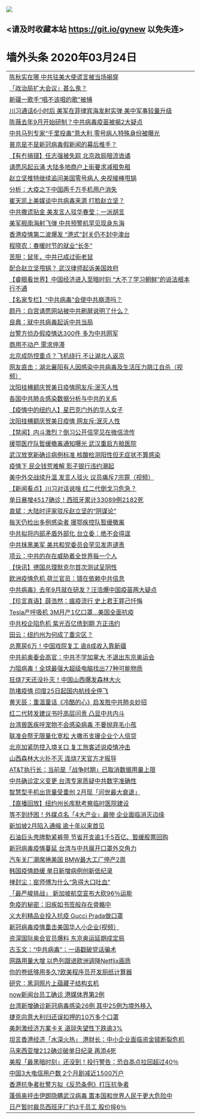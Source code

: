 
<tr>
  <td align=center><img src="https://cdn.jsdelivr.net/gh/gyoupiodf/im1/%E5%BE%AE%E4%BF%A1%E8%AF%B4%E6%98%8E4.jpg" /></td>  
</tr>

## <请及时收藏本站 https://git.io/gynew 以免失连> </a>
# 墙外头条 2020年03月24日</a>

<table>

<tr><td colspan="2" align="left"><a href="https://xfine.casa/oo.aspx?name=c1147559&key=exgxucyqmkwgvwch&from=gy">陈秋实在哪 中共驻美大使谎言被当场揭穿</a></td></tr>
<tr><td colspan="2" align="left"><a href="https://xfine.casa/oo.aspx?name=c1147621&key=exgxucyqmkwgvwch&from=gy">「政治局扩大会议」甚么鬼？</a></td></tr>
<tr><td colspan="2" align="left"><a href="https://xfine.casa/oo.aspx?name=c1147623&key=exgxucyqmkwgvwch&from=gy">新疆一歌手“唱不该唱的歌”被捕</a></td></tr>
<tr><td colspan="2" align="left"><a href="https://xfine.casa/oo.aspx?name=c1147616&key=exgxucyqmkwgvwch&from=gy">川习通话6小时后 美军在菲律宾海发射实弹 美中军事较量升级</a></td></tr>
<tr><td colspan="2" align="left"><a href="https://xfine.casa/oo.aspx?name=c1147628&key=exgxucyqmkwgvwch&from=gy">陈薇去年9月开始研制？中共病毒疫苗被揭2大疑点</a></td></tr>
<tr><td colspan="2" align="left"><a href="https://xfine.casa/oo.aspx?name=c1147637&key=exgxucyqmkwgvwch&from=gy">中共马列专家“千里投毒”意大利 零号病人特殊身份被曝光</a></td></tr>
<tr><td colspan="2" align="left"><a href="https://xfine.casa/oo.aspx?name=c1147632&key=exgxucyqmkwgvwch&from=gy">普京是不是新冠病毒假新闻的幕后推手？</a></td></tr>
<tr><td colspan="2" align="left"><a href="https://xfine.casa/oo.aspx?name=c1147582&key=exgxucyqmkwgvwch&from=gy">【有冇搞错】任志强被失踪 北京政局暗流诡谲</a></td></tr>
<tr><td colspan="2" align="left"><a href="https://xfine.casa/oo.aspx?name=c1147627&key=exgxucyqmkwgvwch&from=gy">请愿风起云涌 大陆多地商户上街要求减租免租</a></td></tr>
<tr><td colspan="2" align="left"><a href="https://xfine.casa/oo.aspx?name=c1147590&key=exgxucyqmkwgvwch&from=gy">赵立坚推特继续追问美国零号病人 央视接棒甩锅</a></td></tr>
<tr><td colspan="2" align="left"><a href="https://xfine.casa/oo.aspx?name=c1147586&key=exgxucyqmkwgvwch&from=gy">分析：大疫之下中国两千万手机用户消失</a></td></tr>
<tr><td colspan="2" align="left"><a href="https://xfine.casa/oo.aspx?name=c1147572&key=exgxucyqmkwgvwch&from=gy">崔天凯上美媒谈中共病毒来源 打脸赵立坚？</a></td></tr>
<tr><td colspan="2" align="left"><a href="https://xfine.casa/oo.aspx?name=c1147562&key=exgxucyqmkwgvwch&from=gy">中共撒谎贴金 美发言人驳华春莹：一派胡言</a></td></tr>
<tr><td colspan="2" align="left"><a href="https://xfine.casa/oo.aspx?name=c1147630&key=exgxucyqmkwgvwch&from=gy">美军舰南海射飞弹 中共预警机罕见现身东海</a></td></tr>
<tr><td colspan="2" align="left"><a href="https://xfine.casa/oo.aspx?name=c1147622&key=exgxucyqmkwgvwch&from=gy">香港疫情第二波爆发 “港式”封关仍不封中澳台</a></td></tr>
<tr><td colspan="2" align="left"><a href="https://xfine.casa/oo.aspx?name=c1147592&key=exgxucyqmkwgvwch&from=gy">程晓农：春暖时节的就业“长冬”</a></td></tr>
<tr><td colspan="2" align="left"><a href="https://xfine.casa/oo.aspx?name=c1147594&key=exgxucyqmkwgvwch&from=gy">苦胆：鼠年，中共已成过街老鼠</a></td></tr>
<tr><td colspan="2" align="left"><a href="https://xfine.casa/oo.aspx?name=c1147589&key=exgxucyqmkwgvwch&from=gy">配合赵立坚甩锅？ 武汉律师起诉美国政府</a></td></tr>
<tr><td colspan="2" align="left"><a href="https://xfine.casa/oo.aspx?name=c1147585&key=exgxucyqmkwgvwch&from=gy">【睿眼看世界】中国经济进入至暗时刻 “大不了学习朝鲜”的说法根本行不通</a></td></tr>
<tr><td colspan="2" align="left"><a href="https://xfine.casa/oo.aspx?name=c1147596&key=exgxucyqmkwgvwch&from=gy">【名家专栏】“中共病毒”会使中共崩溃吗？</a></td></tr>
<tr><td colspan="2" align="left"><a href="https://xfine.casa/oo.aspx?name=c1147584&key=exgxucyqmkwgvwch&from=gy">颜丹：白宫请愿网站被中共刷屏说明了什么？</a></td></tr>
<tr><td colspan="2" align="left"><a href="https://xfine.casa/oo.aspx?name=c1147593&key=exgxucyqmkwgvwch&from=gy">良典：就中共病毒起诉中共当局</a></td></tr>
<tr><td colspan="2" align="left"><a href="https://xfine.casa/oo.aspx?name=c1147570&key=exgxucyqmkwgvwch&from=gy">台警方侦办假疫情达300件 多为中共网军</a></td></tr>
<tr><td colspan="2" align="left"><a href="https://xfine.casa/oo.aspx?name=c1147636&key=exgxucyqmkwgvwch&from=gy">商用不动产 需求停滞</a></td></tr>
<tr><td colspan="2" align="left"><a href="https://xfine.casa/oo.aspx?name=c1147560&key=exgxucyqmkwgvwch&from=gy">北京成防控重点？飞机绕行 不让湖北人返京</a></td></tr>
<tr><td colspan="2" align="left"><a href="https://xfine.casa/oo.aspx?name=c1147575&key=exgxucyqmkwgvwch&from=gy">网友直击：湖北襄阳有人因感染中共病毒及生活压力跳江自杀（视频）</a></td></tr>
<tr><td colspan="2" align="left"><a href="https://xfine.casa/oo.aspx?name=c1147629&key=exgxucyqmkwgvwch&from=gy">沈阳挂横额庆贺美日疫情网友斥:泯灭人性</a></td></tr>
<tr><td colspan="2" align="left"><a href="https://xfine.casa/oo.aspx?name=c1147631&key=exgxucyqmkwgvwch&from=gy">各国中共肺炎感染数据分析与中共的关系</a></td></tr>
<tr><td colspan="2" align="left"><a href="https://xfine.casa/oo.aspx?name=c1147574&key=exgxucyqmkwgvwch&from=gy">【疫情中的纽约人】星巴克门外的华人女子</a></td></tr>
<tr><td colspan="2" align="left"><a href="https://xfine.casa/oo.aspx?name=c1147576&key=exgxucyqmkwgvwch&from=gy">沈阳挂横额庆贺美日疫情 网友斥:泯灭人性</a></td></tr>
<tr><td colspan="2" align="left"><a href="https://xfine.casa/oo.aspx?name=c1147644&key=exgxucyqmkwgvwch&from=gy">【禁闻】内斗激烈？倒习公开信罕见在微信流传</a></td></tr>
<tr><td colspan="2" align="left"><a href="https://xfine.casa/oo.aspx?name=c1147640&key=exgxucyqmkwgvwch&from=gy">援鄂医疗队暂缓撤离通知曝光 武汉重启方舱医院</a></td></tr>
<tr><td colspan="2" align="left"><a href="https://xfine.casa/oo.aspx?name=c1147620&key=exgxucyqmkwgvwch&from=gy">武汉放宽新确诊病例标准 核酸检测阳性但无症状不算感染</a></td></tr>
<tr><td colspan="2" align="left"><a href="https://xfine.casa/oo.aspx?name=c1147573&key=exgxucyqmkwgvwch&from=gy">疫情下 民企钱荒难解 影子银行违约潮起</a></td></tr>
<tr><td colspan="2" align="left"><a href="https://xfine.casa/oo.aspx?name=c1147577&key=exgxucyqmkwgvwch&from=gy">美中外交战续升温 发言人驳火 议员痛斥7宗罪（视频）</a></td></tr>
<tr><td colspan="2" align="left"><a href="https://xfine.casa/oo.aspx?name=c1147625&key=exgxucyqmkwgvwch&from=gy">【新闻看点】川习对话说啥 红二代倒戈习危急？</a></td></tr>
<tr><td colspan="2" align="left"><a href="https://xfine.casa/oo.aspx?name=c1147634&key=exgxucyqmkwgvwch&from=gy">单日暴增4517确诊！西班牙累计33089例2182死</a></td></tr>
<tr><td colspan="2" align="left"><a href="https://xfine.casa/oo.aspx?name=c1147595&key=exgxucyqmkwgvwch&from=gy">袁斌：大陆时评家驳斥赵立坚的“阴谋论”</a></td></tr>
<tr><td colspan="2" align="left"><a href="https://xfine.casa/oo.aspx?name=c1147583&key=exgxucyqmkwgvwch&from=gy">每天仍检出多例感染者 援鄂疾控队暂缓撤离</a></td></tr>
<tr><td colspan="2" align="left"><a href="https://xfine.casa/oo.aspx?name=c1147568&key=exgxucyqmkwgvwch&from=gy">中共拟将内部矛盾外部化 台立委：绝不会得逞</a></td></tr>
<tr><td colspan="2" align="left"><a href="https://xfine.casa/oo.aspx?name=c1147626&key=exgxucyqmkwgvwch&from=gy">中共抹黑美军 美共和党委员会罕见发声谴责</a></td></tr>
<tr><td colspan="2" align="left"><a href="https://xfine.casa/oo.aspx?name=c1147588&key=exgxucyqmkwgvwch&from=gy">项云：中共的存在威胁着全世界每一个人</a></td></tr>
<tr><td colspan="2" align="left"><a href="https://xfine.casa/oo.aspx?name=c1147571&key=exgxucyqmkwgvwch&from=gy">【快讯】德国总理默克尔首次测试呈阴性</a></td></tr>
<tr><td colspan="2" align="left"><a href="https://xfine.casa/oo.aspx?name=c1147569&key=exgxucyqmkwgvwch&from=gy">欧洲疫情危机 荷兰官员：错在依赖中共信息</a></td></tr>
<tr><td colspan="2" align="left"><a href="https://xfine.casa/oo.aspx?name=c1147649&key=exgxucyqmkwgvwch&from=gy">中共病毒》去年9月就在研发？汪浩爆中国疫苗两大疑点</a></td></tr>
<tr><td colspan="2" align="left"><a href="https://xfine.casa/oo.aspx?name=c1147567&key=exgxucyqmkwgvwch&from=gy">【珍言真语】薛浩然：瘟疫流行 史上君王罪己忏悔</a></td></tr>
<tr><td colspan="2" align="left"><a href="https://xfine.casa/oo.aspx?name=c1147608&key=exgxucyqmkwgvwch&from=gy">Tesla产呼吸机 3M月产1亿口罩…美国全面抗疫</a></td></tr>
<tr><td colspan="2" align="left"><a href="https://xfine.casa/oo.aspx?name=c1147587&key=exgxucyqmkwgvwch&from=gy">中共校企陷危机 紫光百亿债到期 方正违约</a></td></tr>
<tr><td colspan="2" align="left"><a href="https://xfine.casa/oo.aspx?name=c1147597&key=exgxucyqmkwgvwch&from=gy">田云：纽约州为何成了重灾区？</a></td></tr>
<tr><td colspan="2" align="left"><a href="https://xfine.casa/oo.aspx?name=c1147610&key=exgxucyqmkwgvwch&from=gy">总票房6万！中国戏院复工 逾8成收入靠新疆</a></td></tr>
<tr><td colspan="2" align="left"><a href="https://xfine.casa/oo.aspx?name=c1147615&key=exgxucyqmkwgvwch&from=gy">中共前奥委会高官：中共不学加拿大 不退出东京奥运会</a></td></tr>
<tr><td colspan="2" align="left"><a href="https://xfine.casa/oo.aspx?name=c1147606&key=exgxucyqmkwgvwch&from=gy">力阻病毒！全球最强大超级电脑找出77种可能物质</a></td></tr>
<tr><td colspan="2" align="left"><a href="https://xfine.casa/oo.aspx?name=c1147652&key=exgxucyqmkwgvwch&from=gy">狂烧7天还没扑灭！中国山西爆发森林大火</a></td></tr>
<tr><td colspan="2" align="left"><a href="https://xfine.casa/oo.aspx?name=c1147635&key=exgxucyqmkwgvwch&from=gy">防堵疫情 印度25日起国内航线全停飞</a></td></tr>
<tr><td colspan="2" align="left"><a href="https://xfine.casa/oo.aspx?name=c1147643&key=exgxucyqmkwgvwch&from=gy">黄天辰：重温童话《冷酷的心》启发胜中共肺炎妙招</a></td></tr>
<tr><td colspan="2" align="left"><a href="https://xfine.casa/oo.aspx?name=c1147639&key=exgxucyqmkwgvwch&from=gy">红二代转发建议书吁高层问责 凸显中共内斗</a></td></tr>
<tr><td colspan="2" align="left"><a href="https://xfine.casa/oo.aspx?name=c1147633&key=exgxucyqmkwgvwch&from=gy">台湾兽医疾呼宠物不会感染病毒 不要抛弃毛小孩</a></td></tr>
<tr><td colspan="2" align="left"><a href="https://xfine.casa/oo.aspx?name=c1147563&key=exgxucyqmkwgvwch&from=gy">联准会祭无限量化宽松 大撒币支援企业个人信贷</a></td></tr>
<tr><td colspan="2" align="left"><a href="https://xfine.casa/oo.aspx?name=c1147618&key=exgxucyqmkwgvwch&from=gy">北京加紧防控入境关口 复工旅客述说疫情冲击</a></td></tr>
<tr><td colspan="2" align="left"><a href="https://xfine.casa/oo.aspx?name=c1147645&key=exgxucyqmkwgvwch&from=gy">山西森林大火扑不灭 连烧7天官方才报导</a></td></tr>
<tr><td colspan="2" align="left"><a href="https://xfine.casa/oo.aspx?name=c1147579&key=exgxucyqmkwgvwch&from=gy">AT&amp;T执行长：当前是「战争时期」已取消数据用量上限</a></td></tr>
<tr><td colspan="2" align="left"><a href="https://xfine.casa/oo.aspx?name=c1147619&key=exgxucyqmkwgvwch&from=gy">中共确诊定义变更 台湾专家质疑中共数字准确性</a></td></tr>
<tr><td colspan="2" align="left"><a href="https://xfine.casa/oo.aspx?name=c1147578&key=exgxucyqmkwgvwch&from=gy">智慧型手机出货量受重创 2月现「问世最大衰退」</a></td></tr>
<tr><td colspan="2" align="left"><a href="https://xfine.casa/oo.aspx?name=c1147561&key=exgxucyqmkwgvwch&from=gy">【直播回放】纽约州长库默考察临时医院建设</a></td></tr>
<tr><td colspan="2" align="left"><a href="https://xfine.casa/oo.aspx?name=c1147601&key=exgxucyqmkwgvwch&from=gy">等不到纾困！外媒点名「4大产业」最惨 企业面临消灭边缘</a></td></tr>
<tr><td colspan="2" align="left"><a href="https://xfine.casa/oo.aspx?name=c1147654&key=exgxucyqmkwgvwch&from=gy">新加坡2月陷入通缩 逾十年以来首见</a></td></tr>
<tr><td colspan="2" align="left"><a href="https://xfine.casa/oo.aspx?name=c1147564&key=exgxucyqmkwgvwch&from=gy">石油巨头壳牌勒紧裤带 节省开支逾1千5百亿、暂缓股票回购</a></td></tr>
<tr><td colspan="2" align="left"><a href="https://xfine.casa/oo.aspx?name=c1147609&key=exgxucyqmkwgvwch&from=gy">新冠病毒疫情蔓延 台湾与中共展开口罩外交角力</a></td></tr>
<tr><td colspan="2" align="left"><a href="https://xfine.casa/oo.aspx?name=c1147581&key=exgxucyqmkwgvwch&from=gy">汽车关厂潮席捲美国 BMW最大工厂停产2周</a></td></tr>
<tr><td colspan="2" align="left"><a href="https://xfine.casa/oo.aspx?name=c1147611&key=exgxucyqmkwgvwch&from=gy">韩国疫情趋缓 单日新增病例创新低纪录</a></td></tr>
<tr><td colspan="2" align="left"><a href="https://xfine.casa/oo.aspx?name=c1147641&key=exgxucyqmkwgvwch&from=gy">掸封尘：窑师傅为什么“急得大口吐血”</a></td></tr>
<tr><td colspan="2" align="left"><a href="https://xfine.casa/oo.aspx?name=c1147580&key=exgxucyqmkwgvwch&from=gy">「最严峻挑战」 新加坡航空宣布大砍96％运能</a></td></tr>
<tr><td colspan="2" align="left"><a href="https://xfine.casa/oo.aspx?name=c1147602&key=exgxucyqmkwgvwch&from=gy">免疫的秘密：旧疾如书签般存在骨骼中</a></td></tr>
<tr><td colspan="2" align="left"><a href="https://xfine.casa/oo.aspx?name=c1147651&key=exgxucyqmkwgvwch&from=gy">义大利精品业投入抗疫 Gucci Prada做口罩</a></td></tr>
<tr><td colspan="2" align="left"><a href="https://xfine.casa/oo.aspx?name=c1147613&key=exgxucyqmkwgvwch&from=gy">新冠病毒疫情重击美国华人小企业(视频）</a></td></tr>
<tr><td colspan="2" align="left"><a href="https://xfine.casa/oo.aspx?name=c1147653&key=exgxucyqmkwgvwch&from=gy">资深国际奥会官员爆料 东京奥运延期成定局</a></td></tr>
<tr><td colspan="2" align="left"><a href="https://xfine.casa/oo.aspx?name=c1147642&key=exgxucyqmkwgvwch&from=gy">古玉文：“中共病毒”：一语戳破党话骗术</a></td></tr>
<tr><td colspan="2" align="left"><a href="https://xfine.casa/oo.aspx?name=c1147647&key=exgxucyqmkwgvwch&from=gy">网路用量大增 以色列跟进欧洲调降Netflix画质</a></td></tr>
<tr><td colspan="2" align="left"><a href="https://xfine.casa/oo.aspx?name=c1147605&key=exgxucyqmkwgvwch&from=gy">你的卷纸够用多久?欧美程序员开发厕纸计算器</a></td></tr>
<tr><td colspan="2" align="left"><a href="https://xfine.casa/oo.aspx?name=c1147600&key=exgxucyqmkwgvwch&from=gy">研究：黑洞照片上蕴藏子结构玄机</a></td></tr>
<tr><td colspan="2" align="left"><a href="https://xfine.casa/oo.aspx?name=c1147650&key=exgxucyqmkwgvwch&from=gy">now新闻台员工确诊 港媒体界第2例</a></td></tr>
<tr><td colspan="2" align="left"><a href="https://xfine.casa/oo.aspx?name=c1147617&key=exgxucyqmkwgvwch&from=gy">台湾新增确诊新冠病毒感染26例 其中25例为境外移入</a></td></tr>
<tr><td colspan="2" align="left"><a href="https://xfine.casa/oo.aspx?name=c1147614&key=exgxucyqmkwgvwch&from=gy">捷克向意大利归还误扣押的10万多个口罩</a></td></tr>
<tr><td colspan="2" align="left"><a href="https://xfine.casa/oo.aspx?name=c1147646&key=exgxucyqmkwgvwch&from=gy">美刺激经济方案卡关 道琼失望性下跌逾3%</a></td></tr>
<tr><td colspan="2" align="left"><a href="https://xfine.casa/oo.aspx?name=c1147607&key=exgxucyqmkwgvwch&from=gy">坦言香港经济「水深火热」 港财长：中小企业面临资金链断裂危机</a></td></tr>
<tr><td colspan="2" align="left"><a href="https://xfine.casa/oo.aspx?name=c1147648&key=exgxucyqmkwgvwch&from=gy">马来西亚增212确诊破单日纪录 再添4死</a></td></tr>
<tr><td colspan="2" align="left"><a href="https://xfine.casa/oo.aspx?name=c1147599&key=exgxucyqmkwgvwch&from=gy">美股「最黑暗时刻」还没到！投行警告：恐自高点拉回超过40％</a></td></tr>
<tr><td colspan="2" align="left"><a href="https://xfine.casa/oo.aspx?name=c1147603&key=exgxucyqmkwgvwch&from=gy">中国3大电信用户数 2个月剧减近1500万户</a></td></tr>
<tr><td colspan="2" align="left"><a href="https://xfine.casa/oo.aspx?name=c1147612&key=exgxucyqmkwgvwch&from=gy">香港抗争者批警方拟《反恐条例》打压抗争者</a></td></tr>
<tr><td colspan="2" align="left"><a href="https://xfine.casa/oo.aspx?name=c1147604&key=exgxucyqmkwgvwch&from=gy">蓬佩奥抨击伊朗隐瞒武汉病毒 置本国和世界人民于更大危险中</a></td></tr>
<tr><td colspan="2" align="left"><a href="https://xfine.casa/oo.aspx?name=c1147598&key=exgxucyqmkwgvwch&from=gy">日产暂时裁员西班牙厂约3千员工 股价摔6％</a></td></tr>


</table>
